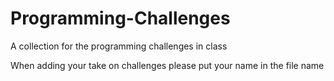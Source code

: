 Programming-Challenges
======================

A collection for the programming challenges in class

When adding your take on challenges please put your name in the file name